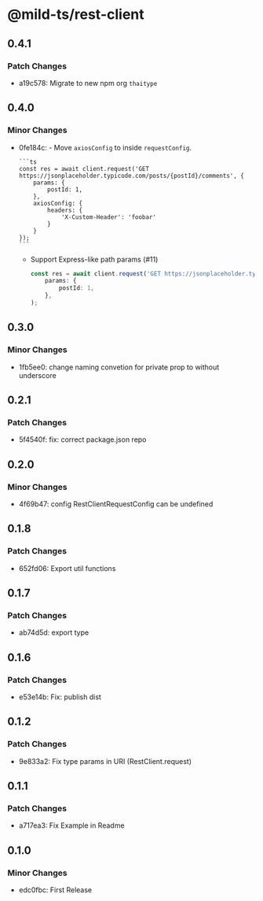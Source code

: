 # @mild-ts/rest-client

## 0.4.1

### Patch Changes

- a19c578: Migrate to new npm org `thaitype`

## 0.4.0

### Minor Changes

- 0fe184c: - Move `axiosConfig` to inside `requestConfig`.

      ```ts
      const res = await client.request('GET https://jsonplaceholder.typicode.com/posts/{postId}/comments', {
          params: {
              postId: 1,
          },
          axiosConfig: {
              headers: {
                  'X-Custom-Header': 'foobar'
              }
          }
      });
      ```

  - Support Express-like path params (#11)

    ```ts
    const res = await client.request('GET https://jsonplaceholder.typicode.com/posts/:postId/comments', {
        params: {
            postId: 1,
        },
    );
    ```

## 0.3.0

### Minor Changes

- 1fb5ee0: change naming convetion for private prop to without underscore

## 0.2.1

### Patch Changes

- 5f4540f: fix: correct package.json repo

## 0.2.0

### Minor Changes

- 4f69b47: config RestClientRequestConfig can be undefined

## 0.1.8

### Patch Changes

- 652fd06: Export util functions

## 0.1.7

### Patch Changes

- ab74d5d: export type

## 0.1.6

### Patch Changes

- e53e14b: Fix: publish dist

## 0.1.2

### Patch Changes

- 9e833a2: Fix type params in URI (RestClient.request)

## 0.1.1

### Patch Changes

- a717ea3: Fix Example in Readme

## 0.1.0

### Minor Changes

- edc0fbc: First Release
